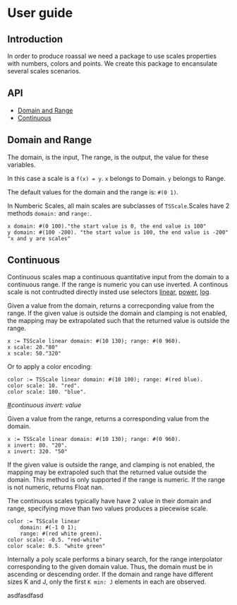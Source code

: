 # User guide

## Introduction

In order to produce roassal we need a package to use scales properties with numbers, colors and points.
We create this package to encansulate several scales scenarios.

## API
* [Domain and Range](#domain-and-range)
* [Continuous](#continuous)


## Domain and Range

The domain, is the input, The range, is the output, the value for these variables.

In this case a scale is a `f(x) = y`. `x` belongs to Domain. `y` belongs to Range.

The default values for the domain and the range is: `#(0 1)`.


In Numberic Scales, all main scales are subclasses of `TSScale`.Scales have 2 methods `domain:` and `range:`.

```Smalltalk
x domain: #(0 100)."the start value is 0, the end value is 100"
y domain: #(100 -200). "the start value is 100, the end value is -200"
"x and y are scales"
```

## Continuous

Continuous scales map a continuous quantitative input from the domain to a continuous range. If the range is numeric you can use inverted. A continous scale is not contrudted directly insted use selectors [linear](#linear-scales), [power](#power-scales), [log](#log-scales).

Given a value from the domain, returns a correcponding value from the range. If the given value is outside the domain and clamping is not enabled, the mapping may be extrapolated such that the returned value is outside the range.

```Smalltalk
x := TSScale linear domain: #(10 130); range: #(0 960).
x scale: 20."80"
x scale: 50."320"
```
Or to apply a color encoding:

```Smalltalk
color := TSScale linear domain: #(10 100); range: #(red blue).
color scale: 10. "red".
color scale: 100. "blue".
```

<a name="continous_inver" href="#continouos_invert">#</a><i>continuous invert: value</i>

Given a value from the range, returns a corresponding value from the domain.

```Smalltalk
x := TSScale linear domain: #(10 130); range: #(0 960).
x invert: 80. "20".
x invert: 320. "50"
```

If the given value is outside the range, and clamping is not enabled, the mapping may be extrapoled such that the returned value outside the domain. This method is only supported if the range is numeric. If the range is not numeric, returns Float nan.

The continuous scales typically have have 2 value in their domain and range, specifying move than two values produces a piecewise scale. 

```Smalltalk
color := TSScale linear
	domain: #(-1 0 1);
	range: #(red white green).
color scale: -0.5. "red-white"
color scale: 0.5. "white green"
```
Internally a poly scale performs a binary search, for the range interpolator corresponding to the given domain value. Thus, the domain must be in ascending or descending order. If the domain and range have different sizes K and J, only the first `K min: J` elements in each are observed.

asdfasdfasd
